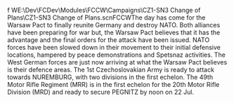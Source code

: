 f WE:\Dev\FCDev\Modules\FCCW\Campaigns\CZ1-SN3 Change of Plans\CZ1-SN3 Change of Plans.scnFCCWThe day has come for the Warsaw Pact to finally reunite Germany and destroy NATO.  Both alliances have been preparing for war but, the Warsaw Pact believes that it has the advantage and the final orders for the attack have been issued. NATO forces have been slowed down in their movement to their initial defensive locations, hampered by peace demonstrations and Spetsnaz activities.  The West German forces are just now arriving at what the Warsaw Pact believes is their defence areas.   The 1st Czechoslovakian Army is ready to attack towards NUREMBURG, with two divisions in the first echelon.  The 49th Motor Rifle Regiment (MRR) is in the first echelon for the 20th Motor Rifle Division (MRD) and ready to secure PEGNITZ by noon on 22 Jul.
